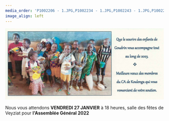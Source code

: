 ```yaml
---
media_order: 'P1002206 - 1.JPG,P1002234 - 1.JPG,P1002243 - 1.JPG,P1002252 - 1.JPG,Colette 3.JPG,VOEUX 2023.jpeg'
image_align: left
---
```


![VOEUX%202023](VOEUX%202023.jpeg "VOEUX%202023")

Nous vous attendons **VENDREDI 27 JANVIER** à 18 heures, salle des fêtes de Veyziat pour **l'Assemblée Général 2022**